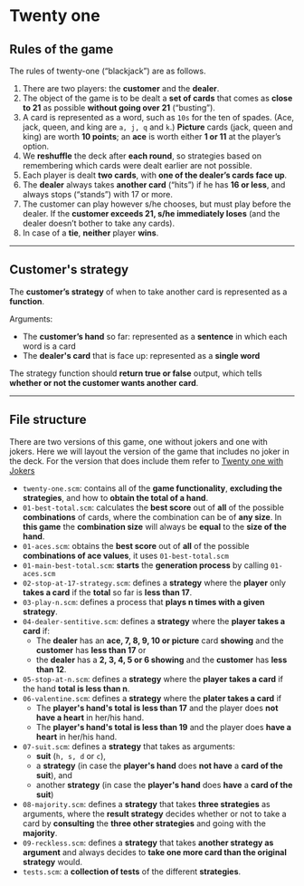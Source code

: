 # Twenty one

## Rules of the game

The rules of twenty-one (“blackjack”) are as follows. 

1. There are two players: the **customer** and the **dealer**. 
2. The object of the game is to be dealt a **set of cards** that comes as **close to 21** as possible **without going over 21** (“busting”). 
3. A card is represented as a word, such as `10s` for the ten of spades. (Ace, jack, queen, and king are `a,
j, q` and `k`.) **Picture** cards (jack, queen and king) are worth **10 points**; an **ace** is worth either **1 or 11** at the player’s
option.
4. We **reshuffle** the deck after **each round**, so strategies based on remembering which cards were dealt earlier are not possible.
5. Each player is dealt **two cards**, with **one of the dealer’s cards face up**.
6. The **dealer** always takes **another card** (“hits”) if he has **16 or less**, and always stops (“stands”) with 17 or more. 
7. The customer can play however s/he chooses,
but must play before the dealer. If the **customer exceeds 21, s/he immediately loses** (and the dealer doesn’t bother to take any cards). 
8. In case of a **tie**, **neither** player **wins**.

---

## Customer's strategy

The **customer’s strategy** of when to take another card is represented as a **function**.

Arguments:
- The **customer’s hand** so far: represented as a **sentence** in which each word is a card
- The **dealer's card** that is face up: represented as a **single word**

The strategy function should **return true or false** output, which tells **whether or not the customer wants another card**.

---

## File structure

There are two versions of this game, one without jokers and one with jokers. Here we will layout the version of the game that includes no 
joker in the deck. For the version that does include them refer to [Twenty one with Jokers](./joker/README.md)

- `twenty-one.scm`: contains all of the **game functionality**, **excluding the strategies**, and how to **obtain the total of a hand**.
- `01-best-total.scm`: calculates the **best score** out of **all** of the possible **combinations** of cards, where the combination can be of **any
size**. In **this game** the **combination size** will always be **equal** to the **size of the hand**.
- `01-aces.scm`: obtains the **best score** out of **all** of the possible **combinations of ace values**, it uses `01-best-total.scm`
- `01-main-best-total.scm`: **starts** the **generation process** by calling `01-aces.scm`
- `02-stop-at-17-strategy.scm`: defines a **strategy** where the **player** only **takes a card** if the **total** so far is **less than 17**.
- `03-play-n.scm`: defines a process that **plays n times with a given strategy**.
- `04-dealer-sentitive.scm`: defines a **strategy** where the **player takes a card** if:
  - The **dealer** has an **ace, 7, 8, 9, 10 or picture** card **showing** and the **customer** has **less than 17** or
  - the **dealer** has a **2, 3, 4, 5 or 6 showing** and the **customer** has **less than 12**.
- `05-stop-at-n.scm`: defines a **strategy** where the **player takes a card** if the hand **total is less than n**.
- `06-valentine.scm`: defines a **strategy** where the **plater takes a card** if
  - The **player's hand's total is less than 17** and the player does **not have a heart** in her/his hand.
  - The **player's hand's total is less than 19** and the player does **have a heart** in her/his hand.
- `07-suit.scm`: defines a **strategy** that takes as arguments: 
  - **suit** (`h, s, d` or `c`), 
  - a **strategy** (in case the **player's hand** does **not have** a **card of the suit**), and 
  - another **strategy** (in case the **player's hand** does **have** a **card of the suit**)
- `08-majority.scm`: defines a **strategy** that takes **three strategies** as arguments, where the **result strategy** decides whether or not to take a card by **consulting** the **three other strategies** and
going with the **majority**.
- `09-reckless.scm`: defines a **strategy** that takes **another strategy as argument** and always decides to **take one more card than the original strategy** would.
- `tests.scm`: a **collection of tests** of the different **strategies**.


